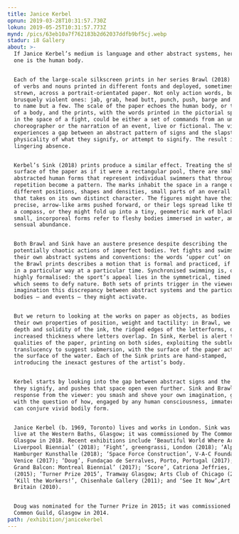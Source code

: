```yaml
---
title: Janice Kerbel
opnun: 2019-03-28T10:31:57.730Z
lokun: 2019-05-25T10:31:57.773Z
mynd: /pics/63eb10a7f762183b2d62037ddfb9bf5cj.webp
stadur: i8 Gallery
about: >-
  If Janice Kerbel’s medium is language and other abstract systems, her implied
  one is the human body.


  Each of the large-scale silkscreen prints in her series Brawl (2018) consists
  of verbs and nouns printed in different fonts and deployed, sometimes almost
  strewn, across a portrait-orientated paper. Not only action words, but
  brusquely violent ones: jab, grab, head butt, punch, push, barge and straddle,
  to name but a few. The scale of the paper echoes the human body, or the space
  of a body, and the prints, with the words printed in the pictorial space as if
  in the space of a fight, could be either a set of commands from an unseen
  choreographer or the narration of an event, live or fictional. The viewer
  experiences a gap between an abstract pattern of signs and the slapstick
  physicality of what they signify, or attempt to signify. The result is a
  lingering absence.


  Kerbel’s Sink (2018) prints produce a similar effect. Treating the shape and
  surface of the paper as if it were a rectangular pool, there are small,
  abstracted human forms that represent individual swimmers that through
  repetition become a pattern. The marks inhabit the space in a range of
  different positions, shapes and densities, small parts of an overall whole
  that takes on its own distinct character. The figures might have their
  precise, arrow-like arms pushed forward, or their legs spread like the arms of
  a compass, or they might fold up into a tiny, geometric mark of black ink. The
  small, incorporeal forms refer to fleshy bodies immersed in water, an implied
  sensual abundance. 


  Both Brawl and Sink have an austere presence despite describing the
  potentially chaotic actions of imperfect bodies. Yet fights and swims have
  their own abstract systems and conventions: the words ‘upper cut’ on one of
  the Brawl prints describes a motion that is formal and practiced, if delivered
  in a particular way at a particular time. Synchronised swimming is, of course,
  highly formalised: the sport’s appeal lies in the symmetrical, timed routines
  which seems to defy nature. Both sets of prints trigger in the viewer’s
  imagination this discrepancy between abstract systems and the particular
  bodies – and events – they might activate. 


  But we return to looking at the works on paper as objects, as bodies with
  their own properties of position, weight and tactility: in Brawl, we see the
  depth and solidity of the ink, the ridged edges of the letterforms, detect the
  increased thickness where letters overlap. In Sink, Kerbel is alert to the
  qualities of the paper, printing on both sides, exploiting the subtle
  translucency to suggest submersion, with the surface of the paper acting as
  the surface of the water. Each of the Sink prints are hand-stamped,
  introducing the inexact gestures of the artist’s body.


  Kerbel starts by looking into the gap between abstract signs and the actions
  they signify, and pushes that space open even further. Sink and Brawl demand a
  response from the viewer: you smash and shove your own imagination, grapple
  with the question of how, engaged by any human consciousness, immaterial ideas
  can conjure vivid bodily form.  


  Janice Kerbel (b. 1969, Toronto) lives and works in London. Sink was performed
  live at the Western Baths, Glasgow; it was commissioned by The Common Guild
  Glasgow in 2018. Recent exhibitions include ‘Beautiful World Where Are You?,
  Liverpool Biennial’ (2018); ‘Fight’, greengrassi, London (2018); ‘Alphabet’,
  Hamburger Kunsthalle (2018); ‘Space Force Construction’, V-A-C Foundation,
  Venice (2017); ‘Doug’, Fundaçao de Serralves, Porto, Portugal (2017); ‘Le
  Grand Balcon: Montreal Biennial’ (2017); ‘Score’, Catriona Jeffries, Vancouver
  (2015); ‘Turner Prize 2015’, Tramway Glasgow; Arts Club of Chicago (2012);
  ‘Kill the Workers!’, Chisenhale Gallery (2011); and ‘See It Now’,Art Now: Tate
  Britain (2010). 


  Doug was nominated for the Turner Prize in 2015; it was commissioned by The
  Common Guild, Glasgow in 2014.
path: /exhibition/janicekerbel
---
```


